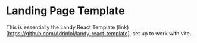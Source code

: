 # Landing Page Template

This is essentially the Landy React Template (link)[https://github.com/Adrinlol/landy-react-template], set up to work with vite.
